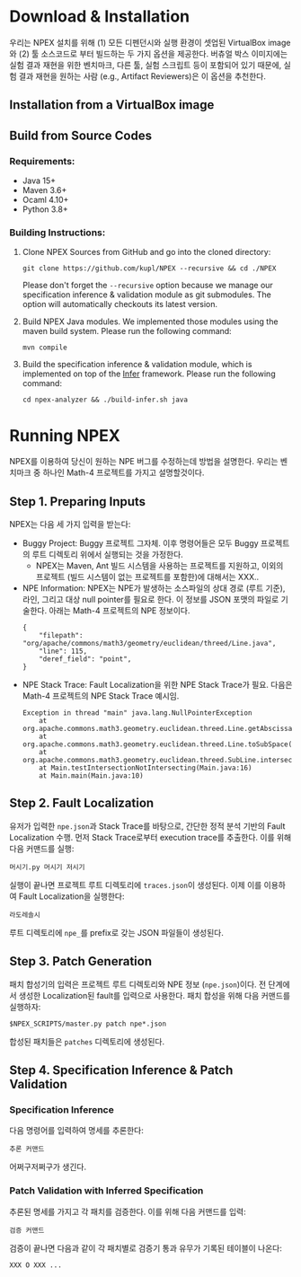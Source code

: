 # Download & Installation
우리는 NPEX 설치를 위해 (1) 모든 디펜던시와 실행 환경이 셋업된 VirtualBox image와 (2) 툴 소스코드로 부터 빌드하는
두 가지 옵션을 제공한다.
버츄얼 박스 이미지에는 실험 결과 재현을 위한 벤치마크, 다른 툴, 실험 스크립트 등이 포함되어 있기 때문에,
실험 결과 재현을 원하는 사람 (e.g., Artifact Reviewers)은 이 옵션을 추천한다.
<!-- We provide a VirtualBox image to install NPEX, which contains all the benchmarks, dependencies, and other tools
Also, we have wrote some scripts to conveniently reproduce our paper's results. -->

## Installation from a VirtualBox image



## Build from Source Codes
### Requirements:
  * Java 15+
  * Maven 3.6+
  * Ocaml 4.10+
  * Python 3.8+

### Building Instructions:
  1. Clone NPEX Sources from GitHub and go into the cloned directory:
      ```
      git clone https://github.com/kupl/NPEX --recursive && cd ./NPEX
      ```
		Please don't forget the `--recursive` option because we manage our specification inference & validation module
		as git submodules. The option will automatically checkouts its latest version.

  2. Build NPEX Java modules. We implemented those modules using the maven build system.
  Please run the following command:
     ```
     mvn compile
     ```
  3. Build the specification inference & validation module, which is implemented on top of the [Infer](inferlink) framework. 
  	Please run the following command:
      ```
      cd npex-analyzer && ./build-infer.sh java
      ```


# Running NPEX
NPEX를 이용하여 당신이 원하는 NPE 버그를 수정하는데 방법을 설명한다. 우리는 벤치마크 중 하나인 Math-4 프로젝트를 가지고
설명할것이다.

## Step 1. Preparing Inputs
NPEX는 다음 세 가지 입력을 받는다:
* Buggy Project: Buggy 프로젝트 그자체. 이후 명령어들은 모두 Buggy 프로젝트의 루트 디렉토리 위에서 실행되는 것을 가정한다.
  * NPEX는 Maven, Ant 빌드 시스템을 사용하는 프로젝트를 지원하고, 이외의 프로젝트 (빌드 시스템이 없는 프로젝트를 포함한)에 대해서는 XXX..
* NPE Information: NPEX는 NPE가 발생하는 소스파일의 상대 경로 (루트 기준), 라인, 그리고 대상 null pointer를 필요로 한다.
  이 정보를 JSON 포맷의 파일로 기술한다.
	아래는 Math-4 프로젝트의 NPE 정보이다.
	```
	{
		"filepath": "org/apache/commons/math3/geometry/euclidean/threed/Line.java",
		"line": 115,
		"deref_field": "point",
	}
	```
* NPE Stack Trace: Fault Localization을 위한 NPE Stack Trace가 필요. 다음은 Math-4 프로젝트의 NPE Stack Trace 예시임.
	```
	Exception in thread "main" java.lang.NullPointerException
        at org.apache.commons.math3.geometry.euclidean.threed.Line.getAbscissa(Line.java:114)
        at org.apache.commons.math3.geometry.euclidean.threed.Line.toSubSpace(Line.java:129)
        at org.apache.commons.math3.geometry.euclidean.threed.SubLine.intersection(SubLine.java:116)
        at Main.testIntersectionNotIntersecting(Main.java:16)
        at Main.main(Main.java:10)
	```  

## Step 2. Fault Localization
유저가 입력한 `npe.json`과 Stack Trace를 바탕으로, 간단한 정적 분석 기반의 Fault Localization 수행.
먼저 Stack Trace로부터 execution trace를 추출한다. 이를 위해 다음 커맨드를 실행:
```
머시기.py 머시기 저시기
```
실행이 끝나면 프로젝트 루트 디렉토리에 `traces.json`이 생성된다. 이제 이를 이용하여 Fault Localization을 실행한다:
```
라도레솔시
```
루트 디렉토리에 `npe_`를 prefix로 갖는 JSON 파일들이 생성된다.


## Step 3. Patch Generation
패치 합성기의 입력은 프로젝트 루트 디렉토리와 NPE 정보 (`npe.json`)이다. 전 단계에서 생성한 Localization된 fault를 입력으로
사용한다. 패치 합성을 위해 다음 커맨드를 실행하자:
```
$NPEX_SCRIPTS/master.py patch npe*.json
```
합성된 패치들은 `patches` 디렉토리에 생성된다.


## Step 4. Specification Inference & Patch Validation
### Specification Inference
다음 명령어를 입력하여 명세를 추론한다:
```
추론 커맨드
```
어쩌구저쩌구가 생긴다.

### Patch Validation with Inferred Specification
추론된 명세를 가지고 각 패치를 검증한다. 이를 위해 다음 커맨드를 입력:
```
검증 커맨드
```
검증이 끝나면 다음과 같이 각 패치별로 검증기 통과 유무가 기록된 테이블이 나온다:
```
XXX O XXX ...
```
